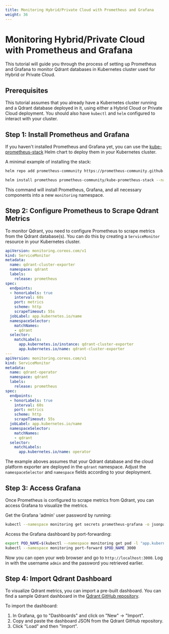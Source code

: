 ```yaml
---
title: Monitoring Hybrid/Private Cloud with Prometheus and Grafana
weight: 36
---
```


# Monitoring Hybrid/Private Cloud with Prometheus and Grafana

This tutorial will guide you through the process of setting up Prometheus and Grafana to monitor Qdrant databases in Kubernetes cluster used for Hybrid or Private Cloud.

## Prerequisites

This tutorial assumes that you already have a Kubernetes cluster running and a Qdrant database deployed in it, using either a Hybrid Cloud or Private Cloud deployment. You should also have `kubectl` and `helm` configured to interact with your cluster.

## Step 1: Install Prometheus and Grafana

If you haven't installed Prometheus and Grafana yet, you can use the [kube-prometheus-stack](https://artifacthub.io/packages/helm/prometheus-community/kube-prometheus-stack) Helm chart to deploy them in your Kubernetes cluster.

A minimal example of installing the stack:
  
```bash
helm repo add prometheus-community https://prometheus-community.github.io/helm-charts

helm install prometheus prometheus-community/kube-prometheus-stack --namespace monitoring --create-namespace
```

This command will install Prometheus, Grafana, and all necessary components into a new `monitoring` namespace.

## Step 2: Configure Prometheus to Scrape Qdrant Metrics

To monitor Qdrant, you need to configure Prometheus to scrape metrics from the Qdrant database(s). You can do this by creating a `ServiceMonitor` resource in your Kubernetes cluster.

```yaml
apiVersion: monitoring.coreos.com/v1
kind: ServiceMonitor
metadata:
  name: qdrant-cluster-exporter
  namespace: qdrant
  labels:
    release: prometheus
spec:
  endpoints:
  - honorLabels: true
    interval: 60s
    port: metrics
    scheme: http
    scrapeTimeout: 55s
  jobLabel: app.kubernetes.io/name
  namespaceSelector:
    matchNames:
    - qdrant
  selector:
    matchLabels:
      app.kubernetes.io/instance: qdrant-cluster-exporter
      app.kubernetes.io/name: qdrant-cluster-exporter
---
apiVersion: monitoring.coreos.com/v1
kind: ServiceMonitor
metadata:
  name: qdrant-operator
  namespace: qdrant
  labels:
    release: prometheus
spec:
  endpoints:
  - honorLabels: true
    interval: 60s
    port: metrics
    scheme: http
    scrapeTimeout: 55s
  jobLabel: app.kubernetes.io/name
  namespaceSelector:
    matchNames:
    - qdrant
  selector:
    matchLabels:
      app.kubernetes.io/name: operator
```

The example aboves assumes that your Qdrant database and the cloud platform exporter are deployed in the `qdrant` namespace. Adjust the `namespaceSelector` and `namespace` fields according to your deployment.

## Step 3: Access Grafana

Once Prometheus is configured to scrape metrics from Qdrant, you can access Grafana to visualize the metrics.

Get the Grafana 'admin' user password by running:

```bash
kubectl --namespace monitoring get secrets prometheus-grafana -o jsonpath="{.data.admin-password}" | base64 -d ; echo
```

Access the Grafana dashboard by port-forwarding:

```bash
export POD_NAME=$(kubectl --namespace monitoring get pod -l "app.kubernetes.io/name=grafana,app.kubernetes.io/instance=prometheus" -oname)
kubectl --namespace monitoring port-forward $POD_NAME 3000
```

Now you can open your web browser and go to `http://localhost:3000`. Log in with the username `admin` and the password you retrieved earlier.

## Step 4: Import Qdrant Dashboard

To visualize Qdrant metrics, you can import a pre-built dashboard. You can find a sample Qdrant dashboard in the [Qdrant GitHub repository](https://github.com/qdrant/qdrant-cloud-grafana-dashboard).

To import the dashboard:

1. In Grafana, go to "Dashboards" and click on "New" -> "Import".
2. Copy and paste the dashboard JSON from the Qdrant GitHub repository.
3. Click "Load" and then "Import".
